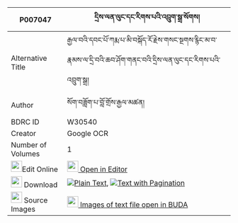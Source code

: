 |P007047|དྲིས་ལན་ལུང་དང་རིགས་པའི་འབྲུག་སྒྲ་སོགས། 
| --- | --- 
|Alternative Title |རྒྱལ་བའི་དབང་པོ་ཀརྨ་པ་མི་བསྐོད་རོ་རྗེས་གསང་སྔགས་རྙིང་མ་བ་རྣམས་ལ་དྲི་བའི་ཆབ་ཤོག་གནང་བའི་དྲིས་ལན་ལུང་དང་རིགས་པའི་འབྲུག་སྒྲ།
|Author| སོག་བཟློག་པ་བློ་གྲོས་རྒྱལ་མཚན།
|BDRC ID | W30540
|Creator | Google OCR
|Number of Volumes| 1
|<img width="25" src="https://img.icons8.com/color/25/000000/edit-property.png">Edit Online| [<img width="25" src="https://avatars.githubusercontent.com/u/45091458?s=200&v=4"> Open in Editor](http://editor.openpecha.org/P007047)
|<img width="25" src="https://img.icons8.com/fluent/48/000000/download-2.png"/>  Download | [![](https://img.icons8.com/color/20/000000/txt.png)Plain Text](https://github.com/Openpecha/P007047/releases/download/v1/drilen_lung_dang_rikpa_i_drukd_plain_P007047.zip), [![](https://img.icons8.com/color/20/000000/txt.png)Text with Pagination](https://github.com/Openpecha/P007047/releases/download/v1/drilen_lung_dang_rikpa_i_drukd_pages_P007047.zip)
|<img width="25" src="https://img.icons8.com/plasticine/100/000000/pictures-folder.png"/>  Source Images | [<img width="25" src="https://library.bdrc.io/icons/BUDA-small.svg"> Images of text file open in BUDA](https://library.bdrc.io/show/bdr:W30540)